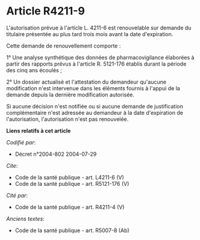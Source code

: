 # Article R4211-9

L'autorisation prévue à l'article L. 4211-6 est renouvelable sur demande du titulaire présentée au plus tard trois mois avant
la date d'expiration. 

Cette demande de renouvellement comporte : 

1° Une analyse synthétique des données de pharmacovigilance élaborées à partir des rapports prévus à l'article R. 5121-176
établis durant la période des cinq ans écoulés ; 

2° Un dossier actualisé et l'attestation du demandeur qu'aucune modification n'est intervenue dans les éléments fournis à
l'appui de la demande depuis la dernière modification autorisée. 

Si aucune décision n'est notifiée ou si aucune demande de justification complémentaire n'est adressée au demandeur à la date
d'expiration de l'autorisation, l'autorisation n'est pas renouvelée.

**Liens relatifs à cet article**

_Codifié par_:

  - Décret n°2004-802 2004-07-29

_Cite_:

  - Code de la santé publique - art. L4211-6 (V)
  - Code de la santé publique - art. R5121-176 (V)

_Cité par_:

  - Code de la santé publique - art. R4211-4 (V)

_Anciens textes_:

  - Code de la santé publique - art. R5007-8 (Ab)
